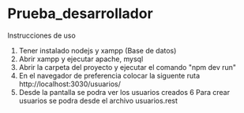 # Prueba_desarrollador

Instrucciones de uso

1. Tener instalado nodejs y xampp (Base de datos)
2. Abrir xampp y ejecutar apache, mysql
3. Abrir la carpeta del proyecto y ejecutar el comando "npm dev run"
4. En el navegador de preferencia colocar la siguente ruta http://localhost:3030/usuarios/
5. Desde la pantalla se podra ver los usuarios creados
6 Para crear usuarios se podra desde el archivo usuarios.rest